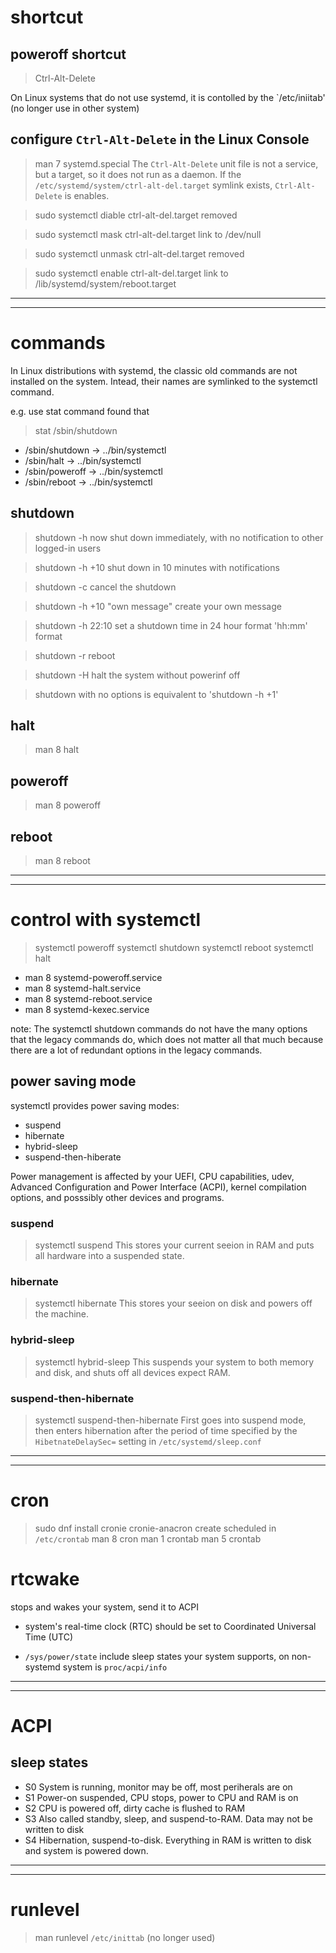 # shortcut
## poweroff shortcut
> Ctrl-Alt-Delete

On Linux systems that do not use systemd, it is contolled by the 
    `/etc/iniitab' (no longer use in other system)

## configure `Ctrl-Alt-Delete` in the Linux Console
> man 7 systemd.special
The `Ctrl-Alt-Delete` unit file is not a service, but a target, so it does not
    run as a daemon. If the `/etc/systemd/system/ctrl-alt-del.target` symlink
    exists, `Ctrl-Alt-Delete` is enables.

> sudo systemctl diable ctrl-alt-del.target
removed

> sudo systemctl mask ctrl-alt-del.target
link to /dev/null

> sudo systemctl unmask ctrl-alt-del.target
removed

> sudo systemctl enable ctrl-alt-del.target
link to /lib/systemd/system/reboot.target


-------------------------------------------------------------------------------
-------------------------------------------------------------------------------
# commands
In Linux distributions with systemd, the classic old commands are not installed
    on the system. Intead, their names are symlinked to the systemctl command.

e.g. use stat command found that
> stat /sbin/shutdown
- /sbin/shutdown -> ../bin/systemctl
- /sbin/halt -> ../bin/systemctl
- /sbin/poweroff -> ../bin/systemctl
- /sbin/reboot -> ../bin/systemctl

## shutdown
> shutdown -h now
shut down immediately, with no notification to other logged-in users

> shutdown -h +10
shut down in 10 minutes with notifications

> shutdown -c
cancel the shutdown

> shutdown -h +10 "own message"
create your own message

> shutdown -h 22:10
set a shutdown time in 24 hour format 'hh:mm' format

> shutdown -r
reboot

> shutdown -H
halt the system without powerinf off

> shutdown
with no options is equivalent to 'shutdown -h +1'

## halt
> man 8 halt

## poweroff
> man 8 poweroff

## reboot
> man 8 reboot

-------------------------------------------------------------------------------
-------------------------------------------------------------------------------
# control with systemctl
> systemctl poweroff
> systemctl shutdown
> systemctl reboot
> systemctl halt

- man 8 systemd-poweroff.service
- man 8 systemd-halt.service
- man 8 systemd-reboot.service
- man 8 systemd-kexec.service

note:
    The systemctl shutdown commands do not have the many options that the
        legacy commands do, which does not matter all that much because there
        are a lot of redundant options in the legacy commands.

## power saving mode
systemctl provides power saving modes:
- suspend
- hibernate
- hybrid-sleep
- suspend-then-hiberate

Power management is affected by your UEFI, CPU capabilities, udev, Advanced
    Configuration and Power Interface (ACPI), kernel compilation options, and
    posssibly other devices and programs.

### suspend
> systemctl suspend
This stores your current seeion in RAM and puts all hardware into a suspended
    state.

### hibernate
> systemctl hibernate
This stores your seeion on disk and powers off the machine.
    
### hybrid-sleep
> systemctl hybrid-sleep
This suspends your system to both memory and disk, and shuts off all devices
    expect RAM.

### suspend-then-hibernate
> systemctl suspend-then-hibernate
First goes into suspend mode, then enters hibernation after the period of time
    specified by the `HibetnateDelaySec=` setting in `/etc/systemd/sleep.conf`

-------------------------------------------------------------------------------
-------------------------------------------------------------------------------
# cron
> sudo dnf install cronie cronie-anacron
create scheduled in `/etc/crontab`
> man 8 cron
> man 1 crontab
> man 5 crontab

# rtcwake
stops and wakes your system, send it to ACPI

- system's real-time clock (RTC) should be set to Coordinated Universal Time
    (UTC)

- `/sys/power/state` include sleep states your system supports, on non-systemd
    system is `proc/acpi/info`

-------------------------------------------------------------------------------
-------------------------------------------------------------------------------
# ACPI
## sleep states
- S0    System is running, monitor may be off, most periherals are on
- S1    Power-on suspended, CPU stops, power to CPU and RAM is on
- S2    CPU is powered off, dirty cache is flushed to RAM
- S3    Also called standby, sleep, and suspend-to-RAM. Data may not be written
            to disk
- S4    Hibernation, suspend-to-disk. Everything in RAM is written to disk and 
            system is powered down.

-------------------------------------------------------------------------------
-------------------------------------------------------------------------------
# runlevel
> man runlevel
`/etc/inittab` (no longer used)
